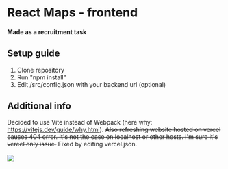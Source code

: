 # React Maps - frontend
#### Made as a recruitment task
## Setup guide
1. Clone repository
2. Run "npm install"
3. Edit /src/config.json with your backend url (optional)
## Additional info
Decided to use Vite instead of Webpack (here why: https://vitejs.dev/guide/why.html). <del>Also refreshing website hosted on vercel causes 404 error. It's not the case on localhost or other hosts. I'm sure it's vercel only issue.</del> Fixed by editing vercel.json.
<br /><br />
<img src="https://i.imgur.com/PlvplFl.png"></img>
